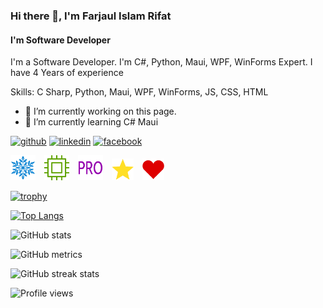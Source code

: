 ### Hi there 👋, I'm Farjaul Islam Rifat
#### I'm Software Developer

I'm a Software Developer. I'm C#, Python, Maui, WPF, WinForms  Expert. 
I have 4 Years of experience

Skills: C Sharp, Python, Maui, WPF, WinForms, JS, CSS, HTML 

- 🔭 I’m currently working on this page. 
- 🌱 I’m currently learning C# Maui 


[<img src='https://cdn.jsdelivr.net/npm/simple-icons@3.0.1/icons/github.svg' alt='github' height='40'>](https://github.com/Rifat1896120)  [<img src='https://cdn.jsdelivr.net/npm/simple-icons@3.0.1/icons/linkedin.svg' alt='linkedin' height='40'>](https://www.linkedin.com/in/farjaul-rifat-646a84204/)  [<img src='https://cdn.jsdelivr.net/npm/simple-icons@3.0.1/icons/facebook.svg' alt='facebook' height='40'>](https://www.facebook.com/farjaulislam.rifat.3)  

<a href='https://archiveprogram.github.com/'><img src='https://raw.githubusercontent.com/acervenky/animated-github-badges/master/assets/acbadge.gif' width='40' height='40'></a> <a href='https://docs.github.com/en/developers'><img src='https://raw.githubusercontent.com/acervenky/animated-github-badges/master/assets/devbadge.gif' width='40' height='40'></a> <a href='https://github.com/pricing'><img src='https://raw.githubusercontent.com/acervenky/animated-github-badges/master/assets/pro.gif' width='40' height='40'></a> <a href='https://stars.github.com/'><img src='https://raw.githubusercontent.com/acervenky/animated-github-badges/master/assets/starbadge.gif' width='35' height='35'></a> <a href='https://docs.github.com/en/github/supporting-the-open-source-community-with-github-sponsors'><img src='https://raw.githubusercontent.com/acervenky/animated-github-badges/master/assets/sponsorbadge.gif' width='35' height='35'></a> 

[![trophy](https://github-profile-trophy.vercel.app/?username=Rifat1896120)](https://github.com/ryo-ma/github-profile-trophy)

[![Top Langs](https://github-readme-stats.vercel.app/api/top-langs/?username=Rifat1896120)](https://github.com/anuraghazra/github-readme-stats)

![GitHub stats](https://github-readme-stats.vercel.app/api?username=Rifat1896120&show_icons=true&count_private=true)  



![GitHub metrics](https://metrics.lecoq.io/Rifat1896120)  

![GitHub streak stats](https://streak-stats.demolab.com/?user=Rifat1896120)  

![Profile views](https://gpvc.arturio.dev/Rifat1896120)  

